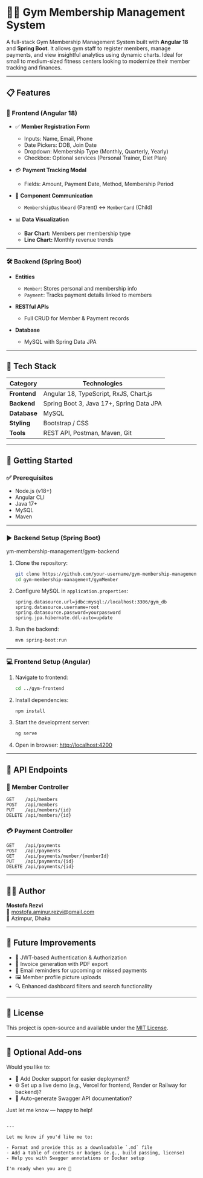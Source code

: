 # 🏋️‍♂️ Gym Membership Management System

A full-stack Gym Membership Management System built with **Angular 18** and **Spring Boot**. It allows gym staff to register members, manage payments, and view insightful analytics using dynamic charts. Ideal for small to medium-sized fitness centers looking to modernize their member tracking and finances.

---

## 📋 Features

### 🔧 Frontend (Angular 18)

- ✅ **Member Registration Form**
  - Inputs: Name, Email, Phone
  - Date Pickers: DOB, Join Date
  - Dropdown: Membership Type (Monthly, Quarterly, Yearly)
  - Checkbox: Optional services (Personal Trainer, Diet Plan)

- 💳 **Payment Tracking Modal**
  - Fields: Amount, Payment Date, Method, Membership Period

- 🔁 **Component Communication**
  - `MembershipDashboard` (Parent) ↔ `MemberCard` (Child)

- 📊 **Data Visualization**
  - **Bar Chart:** Members per membership type
  - **Line Chart:** Monthly revenue trends

---

### 🛠️ Backend (Spring Boot)

- **Entities**
  - `Member`: Stores personal and membership info
  - `Payment`: Tracks payment details linked to members

- **RESTful APIs**
  - Full CRUD for Member & Payment records

- **Database**
  - MySQL with Spring Data JPA

---

## 🧱 Tech Stack

| Category       | Technologies                                 |
|----------------|----------------------------------------------|
| **Frontend**   | Angular 18, TypeScript, RxJS, Chart.js       |
| **Backend**    | Spring Boot 3, Java 17+, Spring Data JPA     |
| **Database**   | MySQL                                        |
| **Styling**    | Bootstrap / CSS                     |
| **Tools**      | REST API, Postman, Maven, Git                |

---

## 🚀 Getting Started

### ✅ Prerequisites

- Node.js (v18+)
- Angular CLI
- Java 17+
- MySQL
- Maven

---

### ▶️ Backend Setup (Spring Boot)

ym-membership-management/gym-backend

1. Clone the repository:

   ```bash
   git clone https://github.com/your-username/gym-membership-management.git
   cd gym-membership-management/gymMember
   ```

2. Configure MySQL in `application.properties`:

   ```properties
   spring.datasource.url=jdbc:mysql://localhost:3306/gym_db
   spring.datasource.username=root
   spring.datasource.password=yourpassword
   spring.jpa.hibernate.ddl-auto=update
   ```

3. Run the backend:

   ```bash
   mvn spring-boot:run
   ```

---

### 💻 Frontend Setup (Angular)

1. Navigate to frontend:

   ```bash
   cd ../gym-frontend
   ```

2. Install dependencies:

   ```bash
   npm install
   ```

3. Start the development server:

   ```bash
   ng serve
   ```

4. Open in browser: [http://localhost:4200](http://localhost:4200)

---

## 🔐 API Endpoints

### 👤 Member Controller

```http
GET    /api/members
POST   /api/members
PUT    /api/members/{id}
DELETE /api/members/{id}
```

### 💳 Payment Controller

```http
GET    /api/payments
POST   /api/payments
GET    /api/payments/member/{memberId}
PUT    /api/payments/{id}
DELETE /api/payments/{id}
```

---

## 👨‍💻 Author

**Mostofa Rezvi**  
📧 mostofa.aminur.rezvi@gmail.com  
📍 Azimpur, Dhaka

---

## 🌟 Future Improvements

- 🔐 JWT-based Authentication & Authorization  
- 🧾 Invoice generation with PDF export  
- 📧 Email reminders for upcoming or missed payments  
- 🖼️ Member profile picture uploads  
- 🔍 Enhanced dashboard filters and search functionality  

---

## 📃 License

This project is open-source and available under the [MIT License](LICENSE).

---

## 💬 Optional Add-ons

Would you like to:

- 🔧 Add Docker support for easier deployment?
- 🌐 Set up a live demo (e.g., Vercel for frontend, Render or Railway for backend)?
- 📑 Auto-generate Swagger API documentation?

Just let me know — happy to help!
```

---

Let me know if you'd like me to:

- Format and provide this as a downloadable `.md` file
- Add a table of contents or badges (e.g., build passing, license)
- Help you with Swagger annotations or Docker setup

I'm ready when you are 🚀
